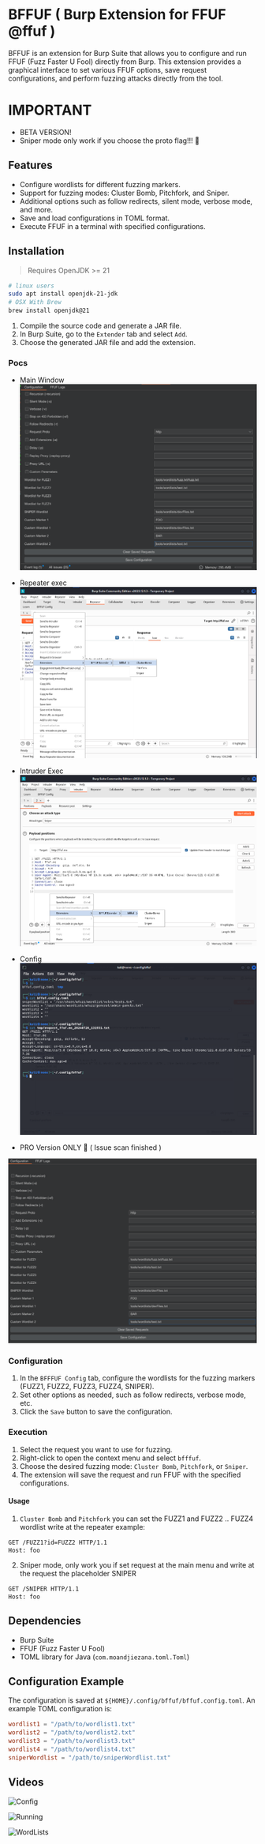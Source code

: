 # BFFUF ( Burp Extension for FFUF @ffuf )

BFFUF is an extension for Burp Suite that allows you to configure and run FFUF (Fuzz Faster U Fool) directly from Burp. This extension provides a graphical interface to set various FFUF options, save request configurations, and perform fuzzing attacks directly from the tool.


# IMPORTANT 

- BETA VERSION!
- Sniper mode only work if you choose the proto flag!!! 🚨

## Features

- Configure wordlists for different fuzzing markers.
- Support for fuzzing modes: Cluster Bomb, Pitchfork, and Sniper.
- Additional options such as follow redirects, silent mode, verbose mode, and more.
- Save and load configurations in TOML format.
- Execute FFUF in a terminal with specified configurations.

## Installation

> Requires OpenJDK >= 21

```bash
# linux users
sudo apt install openjdk-21-jdk
# OSX With Brew
brew install openjdk@21
```

1. Compile the source code and generate a JAR file.
2. In Burp Suite, go to the `Extender` tab and select `Add`.
3. Choose the generated JAR file and add the extension.

### Pocs

- Main Window
![](/static/painelv1.png)

- Repeater exec
![](/static/exec_repeater.png)

- Intruder Exec
![](/static/exec_intruder.png)

- Config
![](/static/configuration_terminal_request.png)

- PRO Version ONLY 💸 ( Issue scan finished )

![](/static/image.png)


### Configuration

1. In the `BFFFUF Config` tab, configure the wordlists for the fuzzing markers (FUZZ1, FUZZ2, FUZZ3, FUZZ4, SNIPER).
2. Set other options as needed, such as follow redirects, verbose mode, etc.
3. Click the `Save` button to save the configuration.

### Execution

1. Select the request you want to use for fuzzing.
2. Right-click to open the context menu and select `bfffuf`.
3. Choose the desired fuzzing mode: `Cluster Bomb`, `Pitchfork`, or `Sniper`.
4. The extension will save the request and run FFUF with the specified configurations.

#### Usage
1. `Cluster Bomb` and `Pitchfork` you can set the FUZZ1 and FUZZ2 .. FUZZ4 wordlist write at the repeater example:

```http
GET /FUZZ1?id=FUZZ2 HTTP/1.1
Host: foo
```

2. Sniper mode, only work you if set request at the main menu and write at the request the placeholder SNIPER

```http
GET /SNIPER HTTP/1.1
Host: foo
```

## Dependencies

- Burp Suite
- FFUF (Fuzz Faster U Fool)
- TOML library for Java (`com.moandjiezana.toml.Toml`)

## Configuration Example

The configuration is saved at `${HOME}/.config/bffuf/bffuf.config.toml`. An example TOML configuration is:

```toml
wordlist1 = "/path/to/wordlist1.txt"
wordlist2 = "/path/to/wordlist2.txt"
wordlist3 = "/path/to/wordlist3.txt"
wordlist4 = "/path/to/wordlist4.txt"
sniperWordlist = "/path/to/sniperWordlist.txt"
```


## Videos

![Config](/static/config_bffuf.gif)

![Running](/static/running.gif)

![WordLists](/static/multipleWordLists.gif)
